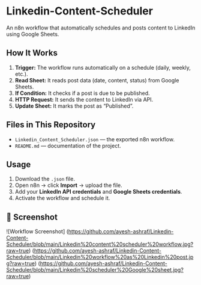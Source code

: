 # Linkedin-Content-Scheduler
An n8n workflow that automatically schedules and posts content to LinkedIn using Google Sheets.
## How It Works

1. **Trigger:** The workflow runs automatically on a schedule (daily, weekly, etc.).
2. **Read Sheet:** It reads post data (date, content, status) from Google Sheets.
3. **If Condition:** It checks if a post is due to be published.
4. **HTTP Request:** It sends the content to LinkedIn via API.
5. **Update Sheet:** It marks the post as “Published”.

## Files in This Repository

- `Linkedin_Content_Scheduler.json` — the exported n8n workflow.
- `README.md` — documentation of the project.

## Usage

1. Download the `.json` file.
2. Open n8n → click **Import** → upload the file.
3. Add your **LinkedIn API credentials** and **Google Sheets credentials**.
4. Activate the workflow and schedule it.

## 📸 Screenshot

![Workflow Screenshot]
(https://github.com/ayesh-ashraf/Linkedin-Content-Scheduler/blob/main/Linkedin%20content%20scheduler%20workflow.jpg?raw=true)
(https://github.com/ayesh-ashraf/Linkedin-Content-Scheduler/blob/main/Linkedin%20workflow%20as%20Linkedin%20post.jpg?raw=true)
(https://github.com/ayesh-ashraf/Linkedin-Content-Scheduler/blob/main/Linkedin%20scheduler%20Google%20sheet.jpg?raw=true)

